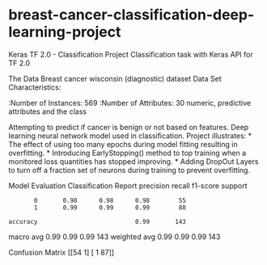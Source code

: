 # breast-cancer-classification-deep-learning-project

Keras TF 2.0 - Classification Project
Classification task with Keras API for TF 2.0

The Data
Breast cancer wisconsin (diagnostic) dataset
Data Set Characteristics:

:Number of Instances: 569
:Number of Attributes: 30 numeric, predictive attributes and the class

Attempting to predict if cancer is benign or not based on features. 
Deep learning neural network model used in classification.
Project illustrates:
      * The effect of using too many epochs during model fitting resulting in overfitting.
      * Introducing EarlyStopping() method to top training when a monitored loss quantities has stopped improving.
      * Adding DropOut Layers to turn off a fraction set of neurons during training to prevent overfitting. 

Model Evaluation 
Classification Report
          precision    recall  f1-score   support

           0       0.98      0.98      0.98        55
           1       0.99      0.99      0.99        88

    accuracy                           0.99       143
   macro avg       0.99      0.99      0.99       143
weighted avg       0.99      0.99      0.99       143

Confusion Matrix
[[54  1]
 [ 1 87]]
